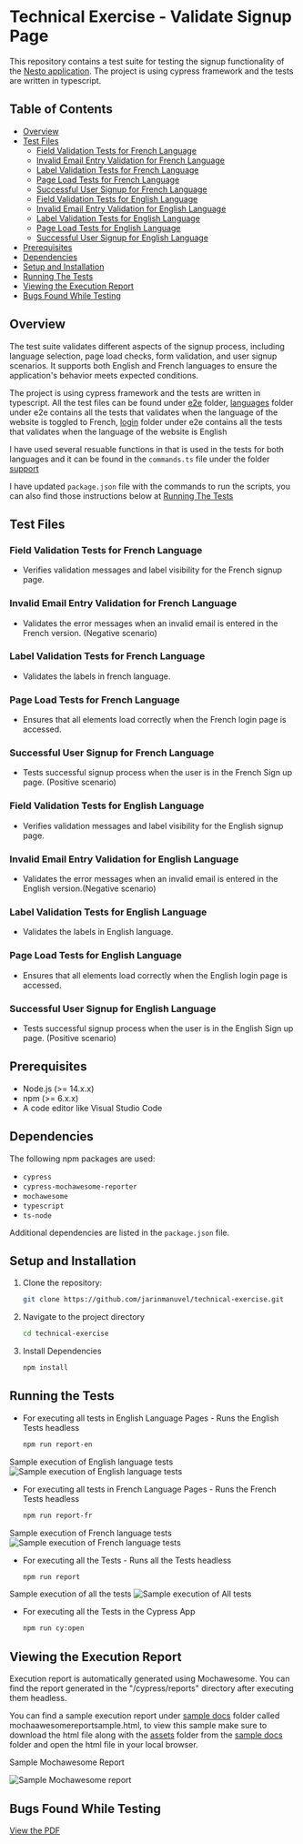 # Technical Exercise - Validate Signup Page

This repository contains a test suite for testing the signup functionality of the [Nesto application](https://app.qa.nesto.ca/login). The project is using cypress framework and the tests are written in typescript.

## Table of Contents
- [Overview](#overview)
- [Test Files](#test-files)
  - [Field Validation Tests for French Language](#field-validation-tests-for-french-language)
  - [Invalid Email Entry Validation for French Language](#invalid-email-entry-validation-for-french-language)
  - [Label Validation Tests for French Language](#label-validation-tests-for-french-language)
  - [Page Load Tests for French Language](#page-load-tests-for-french-language)
  - [Successful User Signup for French Language](#successful-user-signup-for-french-language)
  - [Field Validation Tests for English Language](#field-validation-tests-for-english-language)
  - [Invalid Email Entry Validation for English Language](#invalid-email-entry-validation-for-english-language)
  - [Label Validation Tests for English Language](#label-validation-tests-for-english-language)
  - [Page Load Tests for English Language](#page-load-tests-for-english-language)
  - [Successful User Signup for English Language](#successful-user-signup-for-english-language)
- [Prerequisites](#prerequisites)
- [Dependencies](#dependencies)
- [Setup and Installation](#setup-and-installation)
- [Running The Tests](#running-the-tests)
- [Viewing the Execution Report](viewing-the-execution-report)
- [Bugs Found While Testing](bugs-found-while-testing)

## Overview
The test suite validates different aspects of the signup process, including language selection, page load checks, form validation, and user signup scenarios. It supports both English and French languages to ensure the application's behavior meets expected conditions.

The project is using cypress framework and the tests are written in typescript. All the test files can be found under [e2e](./cypress/e2e) folder, [languages](./cypress/e2e/languages) folder under e2e contains all the tests that validates when the language of the website is toggled to French, 
[login](./cypress/e2e/login) folder under e2e contains all the tests that validates when the language of the website is English

I have used several resuable functions in that is used in the tests for both languages and it can be found in the `commands.ts` file under the folder [support](./cypress/support)

I have updated `package.json` file with the commands to run the scripts, you can also find those instructions below at [Running The Tests](#running-the-tests)

## Test Files

### Field Validation Tests for French Language
   - Verifies validation messages and label visibility for the French signup page.

### Invalid Email Entry Validation for French Language
   - Validates the error messages when an invalid email is entered in the French version. (Negative scenario)

### Label Validation Tests for French Language
   - Validates the labels in french language. 

### Page Load Tests for French Language
   - Ensures that all elements load correctly when the French login page is accessed.

### Successful User Signup for French Language
   - Tests successful signup process when the user is in the French Sign up page. (Positive scenario)

### Field Validation Tests for English Language
   - Verifies validation messages and label visibility for the English signup page.

### Invalid Email Entry Validation for English Language
   - Validates the error messages when an invalid email is entered in the English version.(Negative scenario)

### Label Validation Tests for English Language
   - Validates the labels in English language. 

### Page Load Tests for English Language
   - Ensures that all elements load correctly when the English login page is accessed.

### Successful User Signup for English Language
   - Tests successful signup process when the user is in the English Sign up page. (Positive scenario)

## Prerequisites
- Node.js (>= 14.x.x)
- npm (>= 6.x.x)
- A code editor like Visual Studio Code

## Dependencies
The following npm packages are used:
- `cypress`
- `cypress-mochawesome-reporter`
- `mochawesome`
- `typescript`
- `ts-node`

Additional dependencies are listed in the `package.json` file.

## Setup and Installation
1. Clone the repository:
   ```bash
   git clone https://github.com/jarinmanuvel/technical-exercise.git
2. Navigate to the project directory
   ```bash
   cd technical-exercise
3. Install Dependencies
   ```bash
   npm install

## Running the Tests
- For executing all tests in English Language Pages - Runs the English Tests headless 
  ```bash
  npm run report-en

Sample execution of English language tests
![Sample execution of English language tests](cypress/sample%20docs/allenglishlanguagepassed.png)

- For executing all tests in French Language Pages - Runs the French Tests headless 
  ```bash
  npm run report-fr

Sample execution of French language tests
![Sample execution of French language tests](cypress/sample%20docs/allfrenchlanguagepassed.png)

- For executing all the Tests - Runs all the Tests headless
  ```bash
  npm run report

Sample execution of all the tests
![Sample execution of All tests](cypress/sample%20docs/alltestspassed.png)

- For executing all the Tests in the Cypress App
  ```bash
  npm run cy:open

## Viewing the Execution Report
Execution report is automatically generated using Mochawesome. You can find the report generated in the "/cypress/reports" directory after executing them headless. 

You can find a sample execution report under [sample docs](./cypress/sample%20docs) folder called mochaawesomereportsample.html, to view this sample make sure to download the html file along with the [assets](./cypress/sample%20docs/assets) folder from the [sample docs](./cypress/sample%20docs) folder and open the html file in your local browser. 

Sample Mochawesome Report

![Sample Mochawesome report](cypress/sample%20docs/mochawesomesample.png)

## Bugs Found While Testing
[View the PDF](/cypress/sample%20docs/Bugs.pdf)
